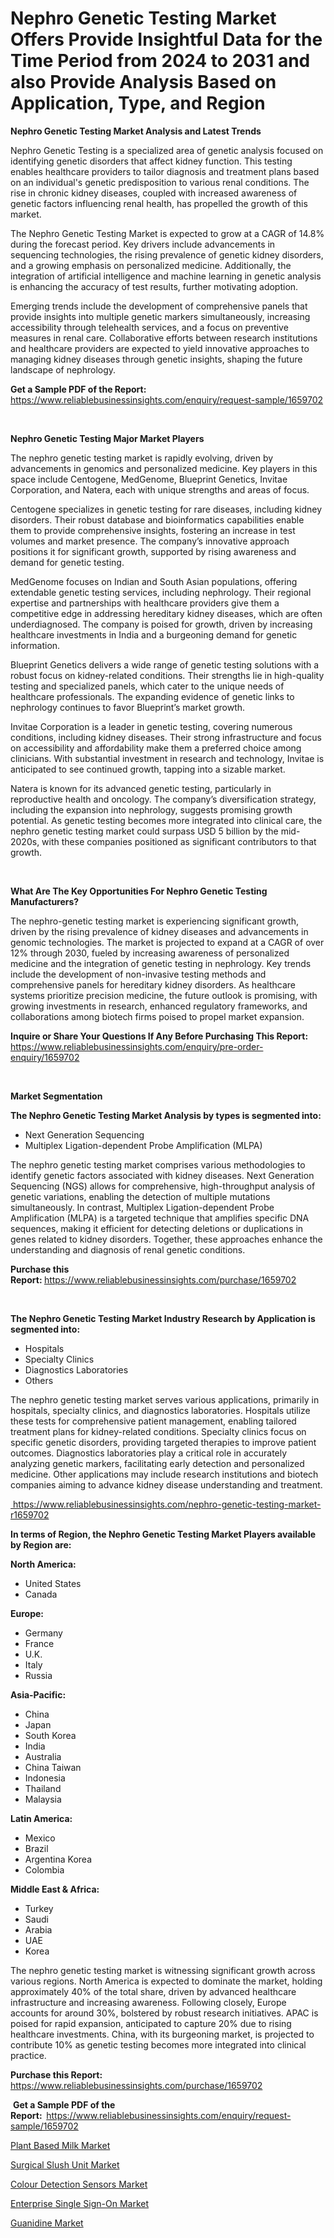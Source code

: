 <p><h1>Nephro Genetic Testing Market Offers Provide Insightful Data for the Time Period from 2024 to 2031 and also Provide Analysis Based on Application, Type, and Region</h1></p><p><strong>Nephro Genetic Testing Market Analysis and Latest Trends</strong></p>
<p><p>Nephro Genetic Testing is a specialized area of genetic analysis focused on identifying genetic disorders that affect kidney function. This testing enables healthcare providers to tailor diagnosis and treatment plans based on an individual's genetic predisposition to various renal conditions. The rise in chronic kidney diseases, coupled with increased awareness of genetic factors influencing renal health, has propelled the growth of this market.</p><p>The Nephro Genetic Testing Market is expected to grow at a CAGR of 14.8% during the forecast period. Key drivers include advancements in sequencing technologies, the rising prevalence of genetic kidney disorders, and a growing emphasis on personalized medicine. Additionally, the integration of artificial intelligence and machine learning in genetic analysis is enhancing the accuracy of test results, further motivating adoption. </p><p>Emerging trends include the development of comprehensive panels that provide insights into multiple genetic markers simultaneously, increasing accessibility through telehealth services, and a focus on preventive measures in renal care. Collaborative efforts between research institutions and healthcare providers are expected to yield innovative approaches to managing kidney diseases through genetic insights, shaping the future landscape of nephrology.</p></p>
<p><strong>Get a Sample PDF of the Report:&nbsp;</strong> <a href="https://www.reliablebusinessinsights.com/enquiry/request-sample/1659702?utm_campaign=75&utm_medium=2&utm_source=Github&utm_content=ia&utm_term=28092024&utm_id=nephro-genetic-testing">https://www.reliablebusinessinsights.com/enquiry/request-sample/1659702</a></p>
<p>&nbsp;</p>
<p><strong>Nephro Genetic Testing Major Market Players</strong></p>
<p><p>The nephro genetic testing market is rapidly evolving, driven by advancements in genomics and personalized medicine. Key players in this space include Centogene, MedGenome, Blueprint Genetics, Invitae Corporation, and Natera, each with unique strengths and areas of focus.</p><p>Centogene specializes in genetic testing for rare diseases, including kidney disorders. Their robust database and bioinformatics capabilities enable them to provide comprehensive insights, fostering an increase in test volumes and market presence. The company’s innovative approach positions it for significant growth, supported by rising awareness and demand for genetic testing.</p><p>MedGenome focuses on Indian and South Asian populations, offering extendable genetic testing services, including nephrology. Their regional expertise and partnerships with healthcare providers give them a competitive edge in addressing hereditary kidney diseases, which are often underdiagnosed. The company is poised for growth, driven by increasing healthcare investments in India and a burgeoning demand for genetic information.</p><p>Blueprint Genetics delivers a wide range of genetic testing solutions with a robust focus on kidney-related conditions. Their strengths lie in high-quality testing and specialized panels, which cater to the unique needs of healthcare professionals. The expanding evidence of genetic links to nephrology continues to favor Blueprint’s market growth.</p><p>Invitae Corporation is a leader in genetic testing, covering numerous conditions, including kidney diseases. Their strong infrastructure and focus on accessibility and affordability make them a preferred choice among clinicians. With substantial investment in research and technology, Invitae is anticipated to see continued growth, tapping into a sizable market.</p><p>Natera is known for its advanced genetic testing, particularly in reproductive health and oncology. The company’s diversification strategy, including the expansion into nephrology, suggests promising growth potential. As genetic testing becomes more integrated into clinical care, the nephro genetic testing market could surpass USD 5 billion by the mid-2020s, with these companies positioned as significant contributors to that growth.</p></p>
<p>&nbsp;</p>
<p><strong>What Are The Key Opportunities For Nephro Genetic Testing Manufacturers?</strong></p>
<p><p>The nephro-genetic testing market is experiencing significant growth, driven by the rising prevalence of kidney diseases and advancements in genomic technologies. The market is projected to expand at a CAGR of over 12% through 2030, fueled by increasing awareness of personalized medicine and the integration of genetic testing in nephrology. Key trends include the development of non-invasive testing methods and comprehensive panels for hereditary kidney disorders. As healthcare systems prioritize precision medicine, the future outlook is promising, with growing investments in research, enhanced regulatory frameworks, and collaborations among biotech firms poised to propel market expansion.</p></p>
<p><strong>Inquire or Share Your Questions If Any Before Purchasing This Report:</strong> <a href="https://www.reliablebusinessinsights.com/enquiry/pre-order-enquiry/1659702?utm_campaign=75&utm_medium=2&utm_source=Github&utm_content=ia&utm_term=28092024&utm_id=nephro-genetic-testing">https://www.reliablebusinessinsights.com/enquiry/pre-order-enquiry/1659702</a></p>
<p>&nbsp;</p>
<p><strong>Market Segmentation</strong></p>
<p><strong>The Nephro Genetic Testing Market Analysis by types is segmented into:</strong></p>
<p><ul><li>Next Generation Sequencing</li><li>Multiplex Ligation-dependent Probe Amplification (MLPA)</li></ul></p>
<p><p>The nephro genetic testing market comprises various methodologies to identify genetic factors associated with kidney diseases. Next Generation Sequencing (NGS) allows for comprehensive, high-throughput analysis of genetic variations, enabling the detection of multiple mutations simultaneously. In contrast, Multiplex Ligation-dependent Probe Amplification (MLPA) is a targeted technique that amplifies specific DNA sequences, making it efficient for detecting deletions or duplications in genes related to kidney disorders. Together, these approaches enhance the understanding and diagnosis of renal genetic conditions.</p></p>
<p><strong>Purchase this Report:&nbsp;</strong><a href="https://www.reliablebusinessinsights.com/purchase/1659702?utm_campaign=75&utm_medium=2&utm_source=Github&utm_content=ia&utm_term=28092024&utm_id=nephro-genetic-testing">https://www.reliablebusinessinsights.com/purchase/1659702</a></p>
<p>&nbsp;</p>
<p><strong>The Nephro Genetic Testing Market Industry Research by Application is segmented into:</strong></p>
<p><ul><li>Hospitals</li><li>Specialty Clinics</li><li>Diagnostics Laboratories</li><li>Others</li></ul></p>
<p><p>The nephro genetic testing market serves various applications, primarily in hospitals, specialty clinics, and diagnostics laboratories. Hospitals utilize these tests for comprehensive patient management, enabling tailored treatment plans for kidney-related conditions. Specialty clinics focus on specific genetic disorders, providing targeted therapies to improve patient outcomes. Diagnostics laboratories play a critical role in accurately analyzing genetic markers, facilitating early detection and personalized medicine. Other applications may include research institutions and biotech companies aiming to advance kidney disease understanding and treatment.</p></p>
<p><a href="https://www.reliablebusinessinsights.com/nephro-genetic-testing-market-r1659702?utm_campaign=75&utm_medium=2&utm_source=Github&utm_content=ia&utm_term=28092024&utm_id=nephro-genetic-testing">&nbsp;https://www.reliablebusinessinsights.com/nephro-genetic-testing-market-r1659702</a></p>
<p><strong>In terms of Region, the Nephro Genetic Testing Market Players available by Region are:</strong></p>
<p>
    <p> <strong> North America: </strong>
        <ul>
            <li>United States</li>
            <li>Canada</li>
        </ul>
        </p> 
    <p> <strong> Europe: </strong>
        <ul>
            <li>Germany</li>
            <li>France</li>
            <li>U.K.</li>
            <li>Italy</li>
            <li>Russia</li>
        </ul>
        </p> 
    <p> <strong> Asia-Pacific: </strong>
        <ul>
            <li>China</li>
            <li>Japan</li>
            <li>South Korea</li>
            <li>India</li>
            <li>Australia</li>
            <li>China Taiwan</li>
            <li>Indonesia</li>
            <li>Thailand</li>
            <li>Malaysia</li>
        </ul>
        </p> 
    <p> <strong> Latin America: </strong>
        <ul>
            <li>Mexico</li>
            <li>Brazil</li>
            <li>Argentina Korea</li>
            <li>Colombia</li>
        </ul>
        </p> 
    <p> <strong> Middle East & Africa: </strong>
        <ul>
            <li>Turkey</li>
            <li>Saudi</li>
            <li>Arabia</li>
            <li>UAE</li>
            <li>Korea</li>
        </ul>
    </p>
    </p>
<p><p>The nephro genetic testing market is witnessing significant growth across various regions. North America is expected to dominate the market, holding approximately 40% of the total share, driven by advanced healthcare infrastructure and increasing awareness. Following closely, Europe accounts for around 30%, bolstered by robust research initiatives. APAC is poised for rapid expansion, anticipated to capture 20% due to rising healthcare investments. China, with its burgeoning market, is projected to contribute 10% as genetic testing becomes more integrated into clinical practice.</p></p>
<p><strong>Purchase this Report: </strong><a href="https://www.reliablebusinessinsights.com/purchase/1659702?utm_campaign=75&utm_medium=2&utm_source=Github&utm_content=ia&utm_term=28092024&utm_id=nephro-genetic-testing">https://www.reliablebusinessinsights.com/purchase/1659702</a></p>
<p>&nbsp;<strong>Get a Sample PDF of the Report:&nbsp;&nbsp;</strong><a href="https://www.reliablebusinessinsights.com/enquiry/request-sample/1659702?utm_campaign=75&utm_medium=2&utm_source=Github&utm_content=ia&utm_term=28092024&utm_id=nephro-genetic-testing">https://www.reliablebusinessinsights.com/enquiry/request-sample/1659702</a></p>
<p><strong></strong></p>
<p><p><a href="https://www.linkedin.com/pulse/strategic-market-insights-global-plant-based-milk-2024-2031-pptwc?utm_campaign=75&utm_medium=2&utm_source=Github&utm_content=ia&utm_term=28092024&utm_id=nephro-genetic-testing">Plant Based Milk Market</a></p><p><a href="https://github.com/ArnisaBaku06/Market-Research-Report-List-1/blob/main/surgical-slush-unit-market.md?utm_campaign=75&utm_medium=2&utm_source=Github&utm_content=ia&utm_term=28092024&utm_id=nephro-genetic-testing">Surgical Slush Unit Market</a></p><p><a href="https://issuu.com/reportprime-2/docs/colour-detection-sensors-market-siz_6b15db7e9b0041?utm_campaign=75&utm_medium=2&utm_source=Github&utm_content=ia&utm_term=28092024&utm_id=nephro-genetic-testing">Colour Detection Sensors Market</a></p><p><a href="https://github.com/LeaJustin54/Market-Research-Report-List-1/blob/main/enterprise-single-sign-on-market.md?utm_campaign=75&utm_medium=2&utm_source=Github&utm_content=ia&utm_term=28092024&utm_id=nephro-genetic-testing">Enterprise Single Sign-On Market</a></p><p><a href="https://www.linkedin.com/pulse/guanidine-industry-sector-new-technologies-market-impact-mew0e?utm_campaign=75&utm_medium=2&utm_source=Github&utm_content=ia&utm_term=28092024&utm_id=nephro-genetic-testing">Guanidine Market</a></p></p>
